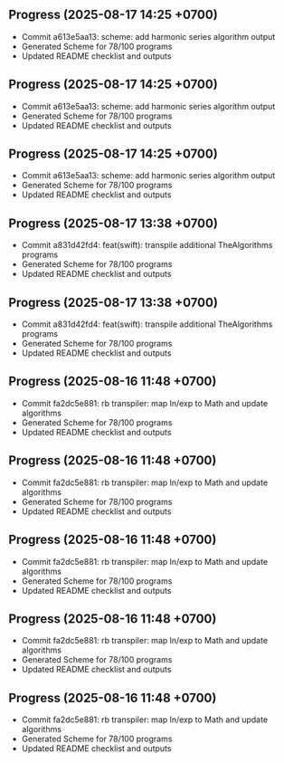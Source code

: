 ## Progress (2025-08-17 14:25 +0700)
- Commit a613e5aa13: scheme: add harmonic series algorithm output
- Generated Scheme for 78/100 programs
- Updated README checklist and outputs

## Progress (2025-08-17 14:25 +0700)
- Commit a613e5aa13: scheme: add harmonic series algorithm output
- Generated Scheme for 78/100 programs
- Updated README checklist and outputs

## Progress (2025-08-17 14:25 +0700)
- Commit a613e5aa13: scheme: add harmonic series algorithm output
- Generated Scheme for 78/100 programs
- Updated README checklist and outputs

## Progress (2025-08-17 13:38 +0700)
- Commit a831d42fd4: feat(swift): transpile additional TheAlgorithms programs
- Generated Scheme for 78/100 programs
- Updated README checklist and outputs

## Progress (2025-08-17 13:38 +0700)
- Commit a831d42fd4: feat(swift): transpile additional TheAlgorithms programs
- Generated Scheme for 78/100 programs
- Updated README checklist and outputs

## Progress (2025-08-16 11:48 +0700)
- Commit fa2dc5e881: rb transpiler: map ln/exp to Math and update algorithms
- Generated Scheme for 78/100 programs
- Updated README checklist and outputs

## Progress (2025-08-16 11:48 +0700)
- Commit fa2dc5e881: rb transpiler: map ln/exp to Math and update algorithms
- Generated Scheme for 78/100 programs
- Updated README checklist and outputs

## Progress (2025-08-16 11:48 +0700)
- Commit fa2dc5e881: rb transpiler: map ln/exp to Math and update algorithms
- Generated Scheme for 78/100 programs
- Updated README checklist and outputs

## Progress (2025-08-16 11:48 +0700)
- Commit fa2dc5e881: rb transpiler: map ln/exp to Math and update algorithms
- Generated Scheme for 78/100 programs
- Updated README checklist and outputs

## Progress (2025-08-16 11:48 +0700)
- Commit fa2dc5e881: rb transpiler: map ln/exp to Math and update algorithms
- Generated Scheme for 78/100 programs
- Updated README checklist and outputs


